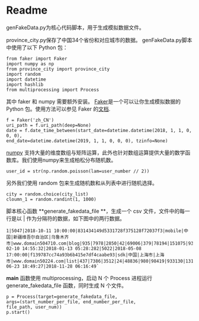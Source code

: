# Readme

genFakeData.py为核心代码脚本，用于生成模拟数据文件。

province_city.py保存了中国34个省份和对应城市的数据。
genFakeData.py脚本中使用了以下 Python 包：


```
from faker import Faker
import numpy as np
from province_city import province_city
import random
import datetime
import hashlib
from multiprocessing import Process
```

其中 faker 和 numpy 需要额外安装。
[Faker](https://github.com/joke2k/faker)是一个可以让你生成模拟数据的 Python 包。使用方法可以参见 Faker 的[文档](https://faker.readthedocs.io).


```
f = Faker('zh_CN')
uri_path = f.uri_path(deep=None)
date = f.date_time_between(start_date=datetime.datetime(2018, 1, 1, 0, 0, 0),
end_date=datetime.datetime(2019, 1, 1, 0, 0, 0), tzinfo=None)
```

[numpy](https://github.com/numpy/numpy) 支持大量的维度数组与矩阵运算，此外也针对数组运算提供大量的数学函数库。我们使用numpy来生成柏松分布随机数。


```
user_id = str(np.random.poisson(lam=user_number // 2))
```

另外我们使用 random 包来生成随机数和从列表中进行随机选择。


```
city = random.choice(city_list)
cloumn_1 = random.randint(1, 1000)
```

脚本核心函数 **generate_fakedata_file **，生成一个 csv 文件，文件中的每一行是以 | 作为分隔符的数据，如下图中的两行数据。


```
1|5047|2018-10-11 10:00:00|831434149d5331728f375128f72037f3|mobile|中国|新疆维吾尔自治区|乌鲁木齐市|www.domain504710.com|blog|935|7978|2850|42|69006|379|78194|151075|93950|729|2018-02-10 14:55:32|2018-01-13 05:28:282|5022|2018-05-08 17:00:00|f139787cc74a93b6b415e7df4caabe93|sdk|中国|上海市|上海市|www.domain50224.com|list|437|7386|3512|24|48836|980|98419|933130|13144|237|2018-06-23 18:49:27|2018-11-28 06:16:49`
```

__main__ 函数使用 multiprocessing，启动 N 个 Process 进程运行 generate_fakedata_file 函数，同时生成 N 个文件。


```
p = Process(target=generate_fakedata_file,
args=(start_number_per_file, end_number_per_file,
file_path, user_num))
p.start()
```


